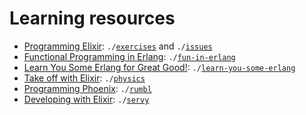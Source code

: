 # Learning resources

- [Programming Elixir](https://pragprog.com/book/elixir13/programming-elixir-1-3): `./`[`exercises`](https://github.com/stenowtf/learning-and-stuff/tree/master/exercises) and `./`[`issues`](https://github.com/stenowtf/learning-and-stuff/tree/master/issues)
- [Functional Programming in Erlang](https://www.futurelearn.com/courses/functional-programming-erlang): `./`[`fun-in-erlang`](https://github.com/stenowtf/learning-and-stuff/tree/master/fun-in-erlang)
- [Learn You Some Erlang for Great Good!](https://www.nostarch.com/erlang): `./`[`learn-you-some-erlang`](https://github.com/stenowtf/learning-and-stuff/tree/master/learn-you-some-erlang)
- [Take off with Elixir](https://bigmachine.io/products/take-off-with-elixir/): `./`[`physics`](https://github.com/stenowtf/learning-and-stuff/tree/master/physics)
- [Programming Phoenix](https://pragprog.com/book/phoenix/programming-phoenix): `./`[`rumbl`](https://github.com/stenowtf/learning-and-stuff/tree/master/rumbl)
- [Developing with Elixir](https://online.pragmaticstudio.com/courses/elixir): `./`[`servy`](https://github.com/stenowtf/learning-and-stuff/tree/master/servy)
